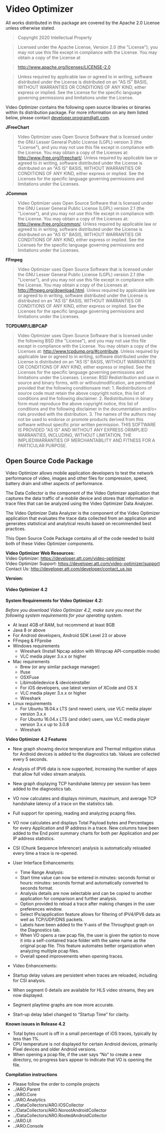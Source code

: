 
# Video Optimizer

All works distributed in this package are covered by the Apache 2.0 License unless otherwise stated.

> Copyright 2020
Intellectual Property

> Licensed under the Apache License, Version 2.0 (the "License");
> you may not use this file except in compliance with the License.
> You may obtain a copy of the License at

> http://www.apache.org/licenses/LICENSE-2.0

> Unless required by applicable law or agreed to in writing, software
> distributed under the License is distributed on an "AS IS" BASIS,
> WITHOUT WARRANTIES OR CONDITIONS OF ANY KIND, either express or implied.
> See the License for the specific language governing permissions and
> limitations under the License.

Video Optimizer contains the following open source libraries or binaries within its distribution package.  For more information on any item listed below, please contact developer.program@att.com.


**JFreeChart**  
> Video Optimizer uses Open Source Software that is licensed under the GNU Lesser General Public License (LGPL) version 3 (the "License"), and you may not use this file except in compliance with the License. You may obtain a copy of the Licenses at: http://www.jfree.org/jfreechart/. Unless required by applicable law or agreed to in writing, software distributed under the License is distributed on an "AS IS" BASIS, WITHOUT WARRANTIES OR CONDITIONS OF ANY KIND, either express or implied. See the Licenses for the specific language governing permissions and limitations under the Licenses.  

**JCommon**  
> Video Optimizer uses Open Source Software that is licensed under the GNU Lesser General Public License (LGPL) version 2.1 (the "License"), and you may not use this file except in compliance with the License. You may obtain a copy of the Licenses at: http://www.jfree.org/jcommon/. Unless required by applicable law or agreed to in writing, software distributed under the License is distributed on an "AS IS" BASIS, WITHOUT WARRANTIES OR CONDITIONS OF ANY KIND, either express or implied. See the Licenses for the specific language governing permissions and limitations under the Licenses.  

**FFmpeg**  
> Video Optimizer uses Open Source Software that is licensed under the GNU Lesser General Public License (LGPL) version 2.1 (the "License"), and you may not use this file except in compliance with the License. You may obtain a copy of the Licenses at: http://ffmpeg.org/download.html. Unless required by applicable law or agreed to in writing, software distributed under the License is distributed on an "AS IS" BASIS, WITHOUT WARRANTIES OR CONDITIONS OF ANY KIND, either express or implied. See the Licenses for the specific language governing permissions and limitations under the Licenses.  

**TCPDUMP/LIBPCAP**  
> Video Optimizer uses Open Source Software that is licensed under the following BSD (the "License"), and you may not use this file except in compliance with the License. You may obtain a copy of the Licenses at: http://www.tcpdump.org/#contribute. Unless required by applicable law or agreed to in writing, software distributed under the License is distributed on an "AS IS" BASIS, WITHOUT WARRANTIES OR CONDITIONS OF ANY KIND, either express or implied. See the Licenses for the specific language governing permissions and limitations under the Licenses. License: BSD Redistribution and use in source and binary forms, with or withoutmodification, are permitted provided that the following conditionsare met: 1. Redistributions of source code must retain the above copyright notice, this list of conditions and the following disclaimer. 2. Redistributions in binary form must reproduce the above copyright notice, this list of conditions and the following disclaimer in the documentation and/o> rials provided with the distribution. 3. The names of the authors may not be used to endorse or promote products derived from this software without specific prior written permission.  THIS SOFTWARE IS PROVIDED "AS IS" AND WITHOUT ANY EXPRESS ORIMPLIED WARRANTIES, INCLUDING, WITHOUT LIMITATION, THE IMPLIEDWARRANTIES OF MERCHANTABILITY AND FITNESS FOR A PARTICULAR PURPOSE.  


## Open Source Code Package

Video Optimizer allows mobile application developers to test the network performance of video, images and other files for compression, speed, battery drain and other aspects of performance.

The Data Collector is the component of the Video Optimizer application that captures the data traffic of a mobile device and stores that information in trace files that can be analyzed using the Video Optimizer Data Analyzer.

The Video Optimizer Data Analyzer is the component of the Video Optimizer application that evaluates the trace data collected from an application and generates statistical and analytical results based on recommended best practices.

This Open Source Code Package contains all of the code needed to build both of these Video Optimizer components.


**Video Optimizer Web Resources:**  
Video Optimizer: https://developer.att.com/video-optimizer<br/>
Video Optimizer Support: https://developer.att.com/video-optimizer/support<br/>
Contact Us: http://developer.att.com/developer/contact_us.jsp<br/>


**Version:**  
#### Video Optimizer 4.2

**System Requirements for Video Optimizer 4.2:**

*Before you download Video Optimizer 4.2, make sure you meet the following system requirements for your operating system.*

- At least 4GB of RAM, but recommend at least 8GB
- Java 8 or above
- For Android developers, Android SDK Level 23 or above
- FFmpeg & FFprobe
- Windows requirements
  - Wireshark (Install Npcap addon with Winpcap API-compatible mode)
  - VLC media player 3.x.x or higher
- Mac requirements
  - Brew (or any similar package manager)
  - Ifuse
  - OSXFuse
  - Libimobiledevice & ideviceinstaller
  - For iOS developers, use latest version of XCode and OS X
  - VLC media player 3.x.x or higher
  - Wireshark
- Linux requirements
  - For Ubuntu 18.04.x LTS (and newer) users, use VLC media player version 3.x.x
  - For Ubuntu 16.04.x LTS (and older) users, use VLC media player version 3.x.x up to 3.0.8
  - Wireshark



**Video Optimizer 4.2 Features**
- New graph showing device temperature and Thermal mitigation status for Android devices is added to the diagnostics tab. Values are collected every 5 seconds.

- Analysis of IPV6 data is now supported, increasing the number of apps that allow full video stream analysis.

- New graph displaying TCP handshake latency per session has been added to the diagnostics tab.

- VO now calculates and displays minimum, maximum, and average TCP handshake latency of a trace on the statistics tab.

- Full support for opening, reading and analyzing pcapng files.

- VO now calculates and displays Total Payload bytes and Percentages for every Application and IP address in a trace. New columns have been added to the End point summary charts for both per Application and per IP address statistics.

- CSI (Chunk Sequence Inferencer) analysis is automatically reloaded every time a trace is re-opened.

- User Interface Enhancements:
  -	Time Range Analysis:
   - Start time value can now be entered in minutes: seconds format or hours: minutes: seconds format and automatically converted to seconds format.
   - Analysis details are now selectable and can be copied to another application for comparison and further analysis.
  -	Option provided to reload a trace after making changes in the user preferences window.
  -	Select IPs/application feature allows for filtering of IPV4/IPV6 data as well as TCP/UDP/DNS packets.
  - Labels have been added to the Y-axis of the Throughput graph on the Diagnostics tab.
  - When VO opens a raw pcap file, the user is given the option to move it into a self-contained trace folder with the same name as the original pcap file. This feature automates better organization when analyzing multiple pcap files.
  - Overall speed improvements when opening traces.
- Video Enhancements:
 - Startup delay values are persistent when traces are reloaded, including for CSI analysis.
 - When segment 0 details are available for HLS video streams, they are now displayed.
 - Segment playtime graphs are now more accurate.
 - Start-up delay label changed to “Startup Time” for clarity.


**Known issues in Release 4.2**

- Total bytes count is off in a small percentage of iOS traces, typically by less than 1%.
- CPU temperature is not displayed for certain Android devices, primarily Pixel devices and older Android versions.
- When opening a pcap file, if the user says “No” to create a new directory, no progress bars appear to indicate that VO is opening the file.

**Compilation instructions**
+ Please follow the order to compile projects
+ ../ARO.Parent
+ ../ARO.Core
+ ../ARO.Analytics
+ ../DataCollectors/ARO.IOSCollector
+ ../DataCollectors/ARO.NorootAndroidCollector
+ ../DataCollectors/ARO.RootedAndroidCollector
+ ../ARO.UI
+ ../ARO.Console
